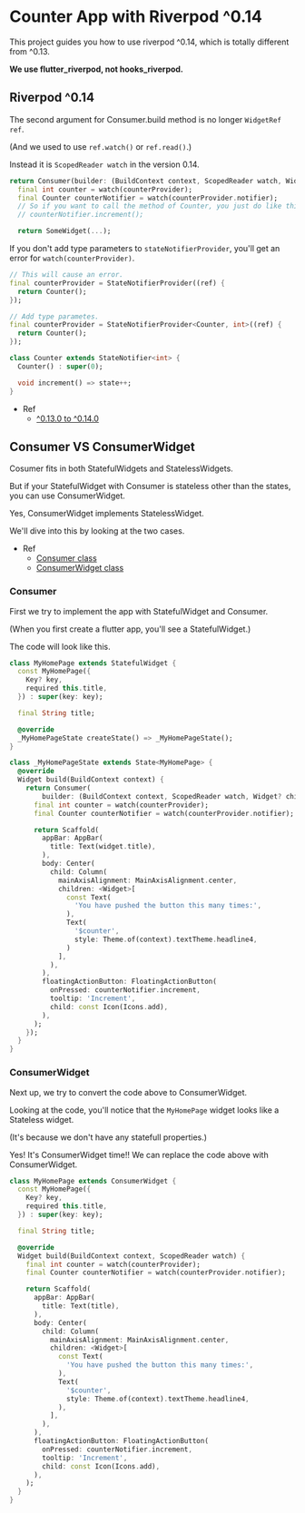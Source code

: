 # Counter App with Riverpod ^0.14

This project guides you how to use riverpod ^0.14, which is totally different from ^0.13.

**We use flutter_riverpod, not hooks_riverpod.**

## Riverpod ^0.14

The second argument for Consumer.build method is no longer `WidgetRef ref`.

(And we used to use `ref.watch()` or `ref.read()`.)

Instead it is `ScopedReader watch` in the version 0.14. 

```dart
return Consumer(builder: (BuildContext context, ScopedReader watch, Widget? child) {
  final int counter = watch(counterProvider);
  final Counter counterNotifier = watch(counterProvider.notifier);
  // So if you want to call the method of Counter, you just do like this.
  // counterNotifier.increment();

  return SomeWidget(...);
```

If you don't add type parameters to `stateNotifierProvider`, you'll get an error for `watch(counterProvider)`.

```dart:lib/counter.dart
// This will cause an error.
final counterProvider = StateNotifierProvider((ref) {
  return Counter();
});

// Add type parametes.
final counterProvider = StateNotifierProvider<Counter, int>((ref) {
  return Counter();
});

class Counter extends StateNotifier<int> {
  Counter() : super(0);

  void increment() => state++;
}
```

- Ref
  - [^0.13.0 to ^0.14.0](https://riverpod.dev/docs/migration/0.13.0_to_0.14.0/)

## Consumer VS ConsumerWidget

Cosumer fits in both StatefulWidgets and StatelessWidgets.

But if your StatefulWidget with Consumer is stateless other than the states, you can use ConsumerWidget.

Yes, ConsumerWidget implements StatelessWidget.

We'll dive into this by looking at the two cases.

- Ref
  - [Consumer class](https://pub.dev/documentation/flutter_riverpod/latest/flutter_riverpod/Consumer-class.html)
  - [ConsumerWidget class](https://pub.dev/documentation/flutter_riverpod/latest/flutter_riverpod/ConsumerWidget-class.html)


### Consumer

First we try to implement the app with StatefulWidget and Consumer.

(When you first create a flutter app, you'll see a StatefulWidget.)

The code will look like this.

```dart:lib/main.dart
class MyHomePage extends StatefulWidget {
  const MyHomePage({
    Key? key,
    required this.title,
  }) : super(key: key);

  final String title;

  @override
  _MyHomePageState createState() => _MyHomePageState();
}

class _MyHomePageState extends State<MyHomePage> {
  @override
  Widget build(BuildContext context) {
    return Consumer(
        builder: (BuildContext context, ScopedReader watch, Widget? child) {
      final int counter = watch(counterProvider);
      final Counter counterNotifier = watch(counterProvider.notifier);

      return Scaffold(
        appBar: AppBar(
          title: Text(widget.title),
        ),
        body: Center(
          child: Column(
            mainAxisAlignment: MainAxisAlignment.center,
            children: <Widget>[
              const Text(
                'You have pushed the button this many times:',
              ),
              Text(
                '$counter',
                style: Theme.of(context).textTheme.headline4,
              )
            ],
          ),
        ),
        floatingActionButton: FloatingActionButton(
          onPressed: counterNotifier.increment,
          tooltip: 'Increment',
          child: const Icon(Icons.add),
        ),
      );
    });
  }
}
```

### ConsumerWidget

Next up, we try to convert the code above to ConsumerWidget.

Looking at the code, you'll notice that the `MyHomePage` widget looks like a Stateless widget.

(It's because we don't have any statefull properties.)

Yes! It's ConsumerWidget time!! We can replace the code above with ConsumerWidget.

```dart:lib/main.dart
class MyHomePage extends ConsumerWidget {
  const MyHomePage({
    Key? key,
    required this.title,
  }) : super(key: key);

  final String title;

  @override
  Widget build(BuildContext context, ScopedReader watch) {
    final int counter = watch(counterProvider);
    final Counter counterNotifier = watch(counterProvider.notifier);

    return Scaffold(
      appBar: AppBar(
        title: Text(title),
      ),
      body: Center(
        child: Column(
          mainAxisAlignment: MainAxisAlignment.center,
          children: <Widget>[
            const Text(
              'You have pushed the button this many times:',
            ),
            Text(
              '$counter',
              style: Theme.of(context).textTheme.headline4,
            ),
          ],
        ),
      ),
      floatingActionButton: FloatingActionButton(
        onPressed: counterNotifier.increment,
        tooltip: 'Increment',
        child: const Icon(Icons.add),
      ),
    );
  }
}
```

